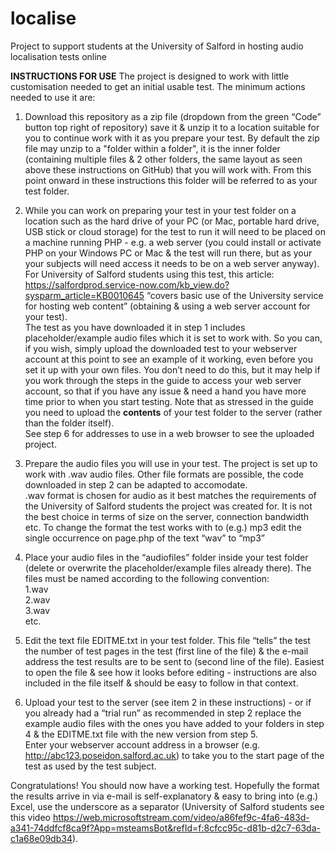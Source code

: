 # localise

Project to support students at the University of Salford in hosting audio localisation tests online

**INSTRUCTIONS FOR USE**
The project is designed to work with little customisation needed to get an initial usable test. The minimum actions needed to use it are:

1.	Download this repository as a zip file (dropdown from the green “Code” button top right of repository) save it & unzip it to a location suitable for you to continue work with it as you prepare your test. By default the zip file may unzip to a "folder within a folder", it is the inner folder (containing multiple files & 2 other folders, the same layout as seen above these instructions on GitHub) that you will work with. From this point onward in these instructions this folder will be referred to as your test folder.

2.	While you can work on preparing your test in your test folder on a location such as the hard drive of your PC (or Mac, portable hard drive, USB stick or cloud storage) for the test to run it will need to be placed on a machine running PHP - e.g. a web server (you could install or activate PHP on your Windows PC or Mac & the test will run there, but as your your subjects will need access it needs to be on a web server anyway).  
For University of Salford students using this test, this article: https://salfordprod.service-now.com/kb_view.do?sysparm_article=KB0010645 “covers basic use of the University service for hosting web content” (obtaining & using a web server account for your test).  
The test as you have downloaded it in step 1 includes placeholder/example audio files which it is set to work with. So you can, if you wish, simply upload the downloaded test to your webserver account at this point to see an example of it working, even before you set it up with your own files. You don’t need to do this, but it may help if you work through the steps in the guide to access your web server account, so that if you have any issue & need a hand you have more time prior to when you start testing.
Note that as stressed in the guide you need to upload the **contents** of your test folder to the server (rather than the folder itself).  
See step 6 for addresses to use in a web browser to see the uploaded project.

3.	Prepare the audio files you will use in your test. The project is set up to work with .wav audio files. Other file formats are possible, the code downloaded in step 2 can be adapted to accomodate.  
.wav format is chosen for audio as it best matches the requirements of the University of Salford students the project was created for. It is not the best choice in terms of size on the server, connection bandwidth etc. To change the format the test works with to (e.g.) mp3 edit the single occurrence on page.php of the text “wav” to “mp3”

4.	Place your audio files in the “audiofiles” folder inside your test folder (delete or overwrite the placeholder/example files already there). The files must be named according to the following convention:  
  1.wav  
  2.wav  
  3.wav  
  etc.  

5.	Edit the text file EDITME.txt in your test folder. This file “tells” the test the number of test pages in the test (first line of the file) & the e-mail address the test results are to be sent to (second line of the file). Easiest to open the file & see how it looks before editing - instructions are also included in the file itself & should be easy to follow in that context.

6.	Upload your test to the server (see item 2 in these instructions) - or if you already had a “trial run” as recommended in step 2 replace the example audio files with the ones you have added to your folders in step 4 & the EDITME.txt file with the new version from step 5.  
Enter your webserver account address in a browser  (e.g. http://abc123.poseidon.salford.ac.uk) to take you to the start page of the test as used by the test subject.

Congratulations! You should now have a working test. Hopefully the format the results arrive in via e-mail is self-explanatory & easy to bring into (e.g.) Excel, use the underscore as a separator (University of Salford students see this video https://web.microsoftstream.com/video/a86fef9c-4fa6-483d-a341-74ddfcf8ca9f?App=msteamsBot&refId=f:8cfcc95c-d81b-d2c7-63da-c1a68e09db34).
